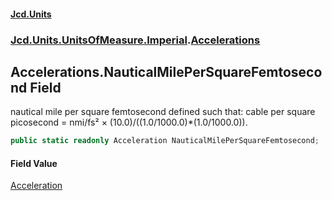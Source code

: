 #### [Jcd.Units](index 'index')
### [Jcd.Units.UnitsOfMeasure.Imperial](Jcd.Units.UnitsOfMeasure.Imperial 'Jcd.Units.UnitsOfMeasure.Imperial').[Accelerations](Accelerations 'Jcd.Units.UnitsOfMeasure.Imperial.Accelerations')

## Accelerations.NauticalMilePerSquareFemtosecond Field

nautical mile per square femtosecond defined such that: cable per square picosecond = nmi/fs² ×
(10.0)/((1.0/1000.0)*(1.0/1000.0)).

```csharp
public static readonly Acceleration NauticalMilePerSquareFemtosecond;
```

#### Field Value
[Acceleration](Acceleration 'Jcd.Units.UnitTypes.Acceleration')